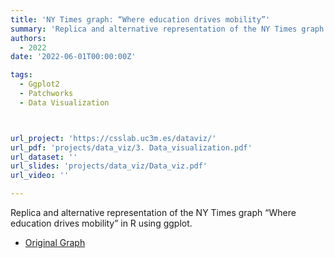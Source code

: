 ```yaml
---
title: 'NY Times graph: “Where education drives mobility”'
summary: 'Replica and alternative representation of the NY Times graph “Where education drives mobility”'
authors:
  - 2022
date: '2022-06-01T00:00:00Z'

tags:
  - Ggplot2
  - Patchworks
  - Data Visualization



url_project: 'https://csslab.uc3m.es/dataviz/'
url_pdf: 'projects/data_viz/3. Data_visualization.pdf'
url_dataset: ''
url_slides: 'projects/data_viz/Data_viz.pdf'
url_video: ''

---
```


Replica and alternative representation of the NY Times graph “Where education drives mobility” in R using ggplot.

- [Original Graph](https://www.nytimes.com/2019/09/26/learning/whats-going-on-in-this-graph-oct-2-2019.html)

